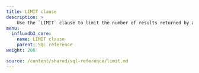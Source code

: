 ```yaml
---
title: LIMIT clause
description: > 
    Use the `LIMIT` clause to limit the number of results returned by a query.
menu:
  influxdb3_core:
    name: LIMIT clause
    parent: SQL reference
weight: 206

source: /content/shared/sql-reference/limit.md
---
```


<!-- 
The content of this page is at /content/shared/sql-reference/limit.md
-->
